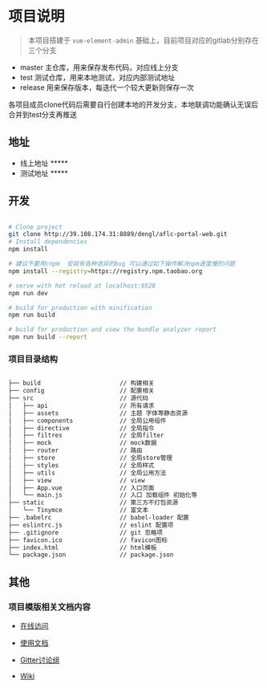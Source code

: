 # 项目说明

> 本项目搭建于 `vue-element-admin` 基础上，目前项目对应的gitlab分别存在三个分支

 - master 主仓库，用来保存发布代码，对应线上分支
 - test 测试仓库，用来本地测试，对应内部测试地址
 - release 用来保存版本，每迭代一个较大更新则保存一次

 各项目成员clone代码后需要自行创建本地的开发分支，本地联调功能确认无误后合并到test分支再推送

## 地址
 - 线上地址 *****
 - 测试地址 *****

## 开发

``` bash

# Clone project
git clone http://39.108.174.31:8889/dengl/aflc-portal-web.git
# Install dependencies
npm install

# 建议不要用cnpm  安装有各种诡异的bug 可以通过如下操作解决npm速度慢的问题
npm install --registry=https://registry.npm.taobao.org

# serve with hot reload at localhost:9528
npm run dev

# build for production with minification
npm run build

# build for production and view the bundle analyzer report
npm run build --report
```

### 项目目录结构
```bash

├── build                      // 构建相关  
├── config                     // 配置相关
├── src                        // 源代码
│   ├── api                    // 所有请求
│   ├── assets                 // 主题 字体等静态资源
│   ├── components             // 全局公用组件
│   ├── directive              // 全局指令
│   ├── filtres                // 全局filter
│   ├── mock                   // mock数据
│   ├── router                 // 路由
│   ├── store                  // 全局store管理
│   ├── styles                 // 全局样式
│   ├── utils                  // 全局公用方法
│   ├── view                   // view
│   ├── App.vue                // 入口页面
│   └── main.js                // 入口 加载组件 初始化等
├── static                     // 第三方不打包资源
│   └── Tinymce                // 富文本
├── .babelrc                   // babel-loader 配置
├── eslintrc.js                // eslint 配置项
├── .gitignore                 // git 忽略项
├── favicon.ico                // favicon图标
├── index.html                 // html模板
└── package.json               // package.json

```

## 其他

### 项目模版相关文档内容

- [在线访问](http://panjiachen.github.io/vue-element-admin)

- [使用文档](https://panjiachen.github.io/vue-element-admin-site/#/zh-cn/)

- [Gitter讨论组](https://gitter.im/vue-element-admin/discuss)

- [Wiki](https://github.com/PanJiaChen/vue-element-admin/wiki)
